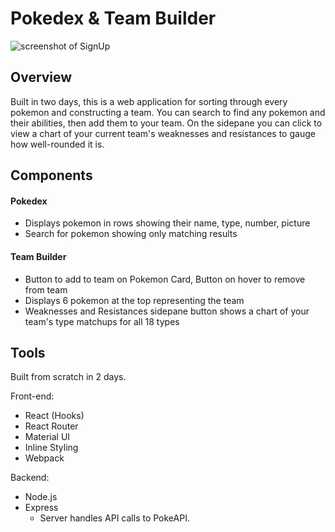 # Pokedex & Team Builder

![screenshot of SignUp](/screenshots/PokedexDemoFull.gif?raw=true)

## Overview
Built in two days, this is a web application for sorting through every pokemon and constructing a team. You can search to find any pokemon and their abilities, then add them to your team. On the sidepane you can click to view a chart of your current team's weaknesses and resistances to gauge how well-rounded it is.

## Components 

#### Pokedex 
- Displays pokemon in rows showing their name, type, number, picture
- Search for pokemon showing only matching results 

#### Team Builder
- Button to add to team on Pokemon Card, Button on hover to remove from team
- Displays 6 pokemon at the top representing the team
- Weaknesses and Resistances sidepane button shows a chart of your team's type matchups for all 18 types

## Tools

Built from scratch in 2 days.

Front-end: 
- React (Hooks)
- React Router
- Material UI
- Inline Styling
- Webpack

Backend: 
- Node.js
- Express
  - Server handles API calls to PokeAPI.
